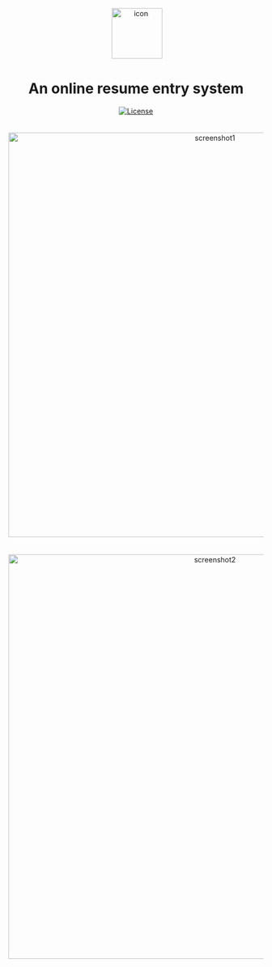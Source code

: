<p align="center">
  <img with="100" height="100" src="https://github.com/goolhanrry/WebResume/blob/master/assets/icon.png" alt="icon">
</p>

<h1 align="center">An online resume entry system</h1>

<p align="center">
  <a href="LICENSE"><img src="https://img.shields.io/badge/license-MIT-blue.svg" alt="License"></a>
  <br><br>
  <img width="800" src="https://github.com/goolhanrry/WebResume/blob/master/assets/WebResume_Screenshot1.png" alt="screenshot1">
  <br><br>
  <img width="800" src="https://github.com/goolhanrry/WebResume/blob/master/assets/WebResume_Screenshot2.png" alt="screenshot2">
</p>
